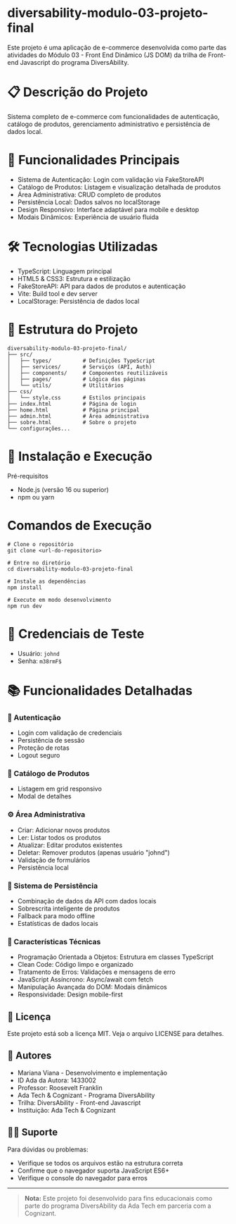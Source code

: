 # diversability-modulo-03-projeto-final

Este projeto é uma aplicação de e-commerce desenvolvida como parte das atividades do Módulo 03 - Front End Dinâmico (JS DOM) da trilha de Front-end Javascript do programa DiversAbility.

# 📋 Descrição do Projeto

Sistema completo de e-commerce com funcionalidades de autenticação, catálogo de produtos, gerenciamento administrativo e persistência de dados local.

# 🚀 Funcionalidades Principais

- Sistema de Autenticação: Login com validação via FakeStoreAPI
- Catálogo de Produtos: Listagem e visualização detalhada de produtos
- Área Administrativa: CRUD completo de produtos
- Persistência Local: Dados salvos no localStorage
- Design Responsivo: Interface adaptável para mobile e desktop
- Modais Dinâmicos: Experiência de usuário fluida

# 🛠 Tecnologias Utilizadas

- TypeScript: Linguagem principal
- HTML5 & CSS3: Estrutura e estilização
- FakeStoreAPI: API para dados de produtos e autenticação
- Vite: Build tool e dev server
- LocalStorage: Persistência de dados local
# 📁 Estrutura do Projeto

```
diversability-modulo-03-projeto-final/
├── src/
│   ├── types/          # Definições TypeScript
│   ├── services/       # Serviços (API, Auth)
│   ├── components/     # Componentes reutilizáveis
│   ├── pages/          # Lógica das páginas
│   └── utils/          # Utilitários
├── css/
│   └── style.css       # Estilos principais
├── index.html          # Página de login
├── home.html           # Página principal
├── admin.html          # Área administrativa
├── sobre.html          # Sobre o projeto
└── configurações...
```

# 🔧 Instalação e Execução
Pré-requisitos

- Node.js (versão 16 ou superior)
- npm ou yarn

# Comandos de Execução

```
# Clone o repositório
git clone <url-do-repositorio>

# Entre no diretório
cd diversability-modulo-03-projeto-final

# Instale as dependências
npm install

# Execute em modo desenvolvimento
npm run dev
```

# 🔑 Credenciais de Teste
- Usuário: `johnd`
- Senha: `m38rmF$`

# 📚 Funcionalidades Detalhadas
### 🔐 Autenticação
- Login com validação de credenciais
- Persistência de sessão
- Proteção de rotas
- Logout seguro

### 🏪 Catálogo de Produtos

- Listagem em grid responsivo
- Modal de detalhes

### ⚙️ Área Administrativa
- Criar: Adicionar novos produtos
- Ler: Listar todos os produtos
- Atualizar: Editar produtos existentes
- Deletar: Remover produtos (apenas usuário "johnd")
- Validação de formulários
- Persistência local

### 💾 Sistema de Persistência
- Combinação de dados da API com dados locais
- Sobrescrita inteligente de produtos
- Fallback para modo offline
- Estatísticas de dados locais

### 🎯 Características Técnicas
- Programação Orientada a Objetos: Estrutura em classes TypeScript
- Clean Code: Código limpo e organizado
- Tratamento de Erros: Validações e mensagens de erro
- JavaScript Assíncrono: Async/await com fetch
- Manipulação Avançada do DOM: Modais dinâmicos
- Responsividade: Design mobile-first

## 📄 Licença

Este projeto está sob a licença MIT. Veja o arquivo LICENSE para detalhes.

## 👥 Autores
   - Mariana Viana - Desenvolvimento e implementação
   - ID Ada da Autora: 1433002
   - Professor: Roosevelt Franklin
   - Ada Tech & Cognizant - Programa DiversAbility
   - Trilha: DiversAbility - Front-end Javascript
   - Instituição: Ada Tech & Cognizant

## 🙋‍♂️ Suporte

Para dúvidas ou problemas:
   - Verifique se todos os arquivos estão na estrutura correta
   - Confirme que o navegador suporta JavaScript ES6+
   - Verifique o console do navegador para erros

______________________

> **Nota:** Este projeto foi desenvolvido para fins educacionais como parte do programa DiversAbility da Ada Tech em parceria com a Cognizant.

